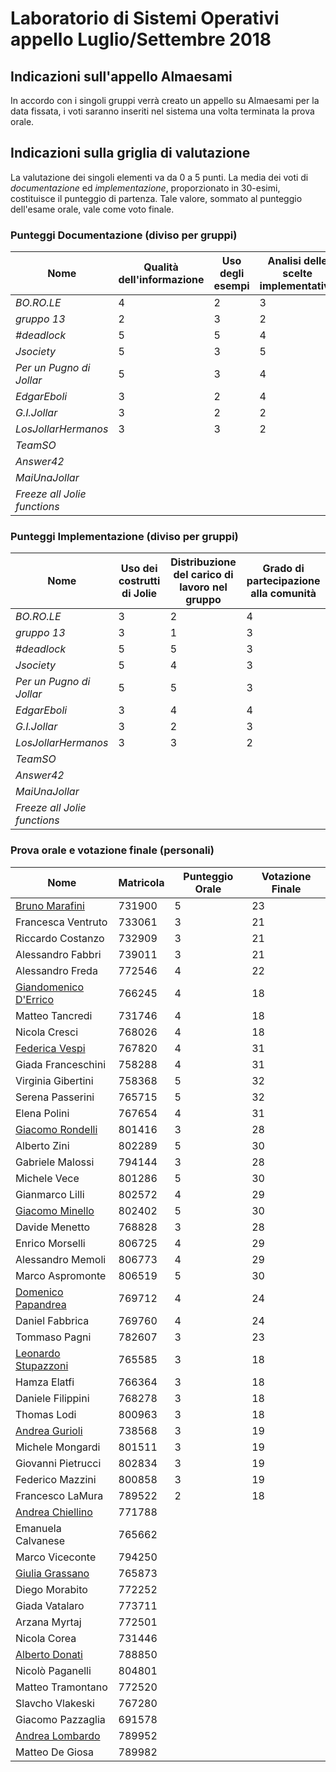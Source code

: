 # Laboratorio di Sistemi Operativi appello Luglio/Settembre 2018

## Indicazioni sull'appello Almaesami
In accordo con i singoli gruppi verrà creato un appello su Almaesami per la data fissata, i voti saranno inseriti nel sistema una volta terminata la prova orale.

## Indicazioni sulla griglia di valutazione
La valutazione dei singoli elementi va da 0 a 5 punti. La media dei voti di *documentazione* ed *implementazione*, proporzionato in 30-esimi, costituisce il punteggio di partenza. Tale valore, sommato al punteggio dell'esame orale, vale come voto finale.

### Punteggi Documentazione (diviso per gruppi)
| Nome | Qualità dell'informazione | Uso degli esempi | Analisi delle scelte implementative |
|---|---|---|---|
| *BO.RO.LE* | 4 | 2 | 3 |
| *gruppo 13* | 2 | 3 | 2 |
| *#deadlock* | 5 | 5 | 4 |
| *Jsociety* | 5 | 3 | 5 |
| *Per un Pugno di Jollar* | 5 | 3 | 4 |
| *EdgarEboli* | 3 | 2 | 4 |
| *G.I.Jollar* | 3 | 2 | 2 |
| *LosJollarHermanos* | 3 | 3 | 2 |
| *TeamSO* |  |  |  |
| *Answer42* |  |  |  |
| *MaiUnaJollar* |  |  |  |
| *Freeze all Jolie functions* |  |  |  |

### Punteggi Implementazione (diviso per gruppi)
| Nome | Uso dei costrutti di Jolie | Distribuzione del carico di lavoro nel gruppo | Grado di partecipazione alla comunità |
|---|---|---|---|
| *BO.RO.LE* | 3 | 2 | 4 |
| *gruppo 13* | 3 | 1 | 3 |
| *#deadlock* | 5 | 5 | 3 |
| *Jsociety* | 5 | 4 | 3 |
| *Per un Pugno di Jollar* | 5 | 5 | 3 |
| *EdgarEboli* | 3 | 4 | 4 |
| *G.I.Jollar* | 3 | 2 | 3 |
| *LosJollarHermanos* | 3 | 3 | 2 |
| *TeamSO* |  |  |  |
| *Answer42* |  |  |  |
| *MaiUnaJollar* |  |  |  |
| *Freeze all Jolie functions* |  |  |  |


### Prova orale e votazione finale (personali)
| Nome | Matricola | Punteggio Orale | Votazione Finale |
|---|---|---|---|
| [Bruno Marafini](mailto:bruno.marafini@studio.unibo.it) |  731900 | 5 | 23 |
| Francesca Ventruto | 733061 | 3 | 21 |
| Riccardo Costanzo | 732909 | 3 | 21 |
| Alessandro Fabbri | 739011 | 3 | 21 |
| Alessandro Freda | 772546 | 4 | 22 |
| [Giandomenico D'Errico](mailto:giandomenico.derrico@studio.unibo.it)| 766245| 4 | 18 |
| Matteo Tancredi | 731746 | 4 | 18 |
| Nicola Cresci | 768026 | 4 | 18 |
| [Federica Vespi](mailto:federica.vespi@studio.unibo.it) |  767820 | 4 | 31 |
| Giada Franceschini | 758288 | 4 | 31 |
| Virginia Gibertini | 758368 | 5 | 32 |
| Serena Passerini | 765715 | 5 | 32 |
| Elena Polini | 767654 | 4 | 31 |
| [Giacomo Rondelli](mailto:giacomo.rondelli2@studio.unibo.it) |  801416 | 3 | 28 |
| Alberto Zini | 802289 | 5 | 30 |
| Gabriele Malossi | 794144 | 3 | 28 |
| Michele Vece | 801286 | 5 | 30 |
| Gianmarco Lilli | 802572 | 4 | 29 |
| [Giacomo Minello](mailto:mailto:giacomo.minello@studio.unibo.it) |  802402 | 5 | 30 |
| Davide Menetto | 768828 | 3 | 28 |
| Enrico Morselli | 806725 | 4 | 29 |
| Alessandro Memoli | 806773 | 4 | 29 |
| Marco Aspromonte | 806519 | 5 | 30 | 
| [Domenico Papandrea](mailto:domenico.papandrea@studio.unibo.it) | 769712 | 4 | 24 |
| Daniel Fabbrica | 769760 | 4 | 24 |
| Tommaso Pagni | 782607 | 3 | 23 |
| [Leonardo Stupazzoni](mailto:leonardo.stupazzoni@studio.unibo.it) |  765585 | 3 | 18 |
| Hamza Elatfi | 766364 | 3 | 18 |
| Daniele Filippini | 768278 | 3 | 18 |
| Thomas Lodi | 800963 | 3 | 18 |
| [Andrea Gurioli](mailto:andrea.gurioli2@studio.unibo.it) | 738568 | 3 | 19 |
| Michele Mongardi  | 801511 | 3 | 19 |
| Giovanni Pietrucci  | 802834 | 3 | 19 |
| Federico Mazzini  | 800858 | 3 | 19 |
| Francesco LaMura | 789522 | 2 | 18 |
| [Andrea Chiellino](mailto:andrea.chiellino@studio.unibo.it) | 771788|  | |
| Emanuela Calvanese| 765662|  | |
| Marco Viceconte| 794250| | |
| [Giulia Grassano](mailto:giulia.grassano@studio.unibo.it) |  765873 |  | | 
| Diego Morabito | 772252 |  | |
| Giada Vatalaro | 773711 |  | |
| Arzana Myrtaj | 772501 |  | |
| Nicola Corea | 731446 |  | |
| [Alberto Donati](mailto:alberto.donati6@studio.unibo.it) | 788850 | | | 
| Nicolò Paganelli | 804801 | | | 
| Matteo Tramontano | 772520 | | | 
| Slavcho Vlakeski | 767280 | | | 
| Giacomo Pazzaglia | 691578 | | | 
| [Andrea Lombardo](mailto:andrea.lombardo7@studio.unibo.it) | 789952 | | | 
| Matteo De Giosa | 789982 | | | 
